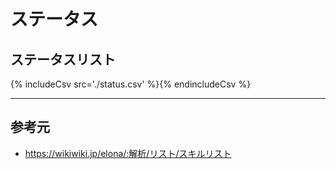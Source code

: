 # ステータス
## ステータスリスト
{% includeCsv src='./status.csv' %}{% endincludeCsv %}

---

## 参考元
* https://wikiwiki.jp/elona/:解析/リスト/スキルリスト
